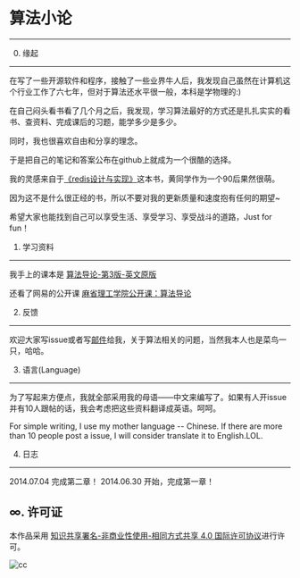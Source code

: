# 算法小论 #
---
0. 缘起
---
在写了一些开源软件和程序，接触了一些业界牛人后，我发现自己虽然在计算机这个行业工作了六七年，但对于算法还水平很一般，本科是学物理的:)

在自己闷头看书看了几个月之后，我发现，学习算法最好的方式还是扎扎实实的看书、查资料、完成课后的习题，能学多少是多少。

同时，我也很喜欢自由和分享的理念。

于是把自己的笔记和答案公布在github上就成为一个很酷的选择。

我的灵感来自于[《redis设计与实现》](https://github.com/huangz1990/redisbook)这本书，黄同学作为一个90后果然很萌。

因为这不是什么很正经的书，所以不要对我的更新质量和速度抱有任何的期望~

希望大家也能找到自己可以享受生活、享受学习、享受战斗的道路，Just for fun！

1. 学习资料
---
我手上的课本是 [算法导论-第3版-英文原版](http://book.douban.com/subject/20432061/)

还看了网易的公开课 [麻省理工学院公开课：算法导论](http://v.163.com/special/opencourse/algorithms.html)

2. 反馈
---
欢迎大家写issue或者写[邮件](HardySimpson1984@gmail.com)给我，关于算法相关的问题，当然我本人也是菜鸟一只，哈哈。

3. 语言(Language)
---
为了写起来方便点，我就全部采用我的母语——中文来编写了。如果有人开issue并有10人跟帖的话，我会考虑把这些资料翻译成英语。呵呵。

For simple writing, I use my mother language -- Chinese. If there are more than 10 people post a issue, I will consider translate it to English.LOL.

4. 日志
---

2014.07.04 完成第二章！
2014.06.30 开始，完成第一章！

∞. 许可证
---

本作品采用 [知识共享署名-非商业性使用-相同方式共享 4.0 国际许可协议](http://creativecommons.org/licenses/by-nc-sa/4.0/)进行许可。

![cc](https://i.creativecommons.org/l/by-nc-sa/4.0/88x31.png)


